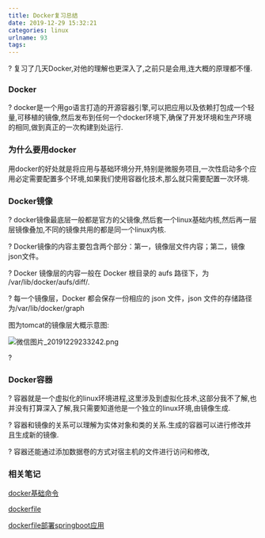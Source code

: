 ```yaml
---
title: Docker复习总结
date: 2019-12-29 15:32:21
categories: linux
urlname: 93
tags:
---
```

<!--markdown-->?	复习了几天Docker,对他的理解也更深入了,之前只是会用,连大概的原理都不懂.

### Docker

?	docker是一个用go语言打造的开源容器引擎,可以把应用以及依赖打包成一个轻量,可移植的镜像,然后发布到任何一个docker环境下,确保了开发环境和生产环境的相同,做到真正的一次构建到处运行.

### 为什么要用docker

  用docker的好处就是将应用与基础环境分开,特别是微服务项目,一次性启动多个应用必定需要配置多个环境,如果我们使用容器化技术,那么就只需要配置一次环境.

### Docker镜像

?	docker镜像最底层一般都是官方的父镜像,然后套一个linux基础内核,然后再一层层镜像叠加,不同的镜像共用的都是同一个linux内核.

?	Docker镜像的内容主要包含两个部分：第一，镜像层文件内容；第二，镜像json文件。

?	Docker 镜像层的内容一般在 Docker 根目录的 aufs 路径下，为 /var/lib/docker/aufs/diff/.

?	每一个镜像层，Docker 都会保存一份相应的 json 文件，json 文件的存储路径为/var/lib/docker/graph



图为tomcat的镜像层大概示意图:

![微信图片_20191229233242.png][1]

?	

### Docker容器

?	容器就是一个虚拟化的linux环境进程,这里涉及到虚拟化技术,这部分我不了解,也并没有打算深入了解,我只需要知道他是一个独立的linux环境,由镜像生成.

?	容器和镜像的关系可以理解为实体对象和类的关系.生成的容器可以进行修改并且生成新的镜像.

?	容器还能通过添加数据卷的方式对宿主机的文件进行访问和修改,





### 相关笔记

<a href='http://59.110.173.180/index.php/archives/85/'>docker基础命令</a>

<a href='http://59.110.173.180/index.php/archives/90/'>dockerfile</a>

<a href='http://59.110.173.180/index.php/archives/70/'>dockerfile部署springboot应用</a>


  [1]: http://59.110.173.180/usr/uploads/2019/12/3171910134.png